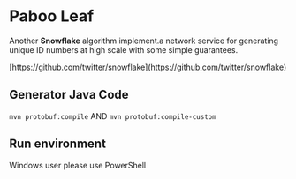 # Paboo Leaf

Another <b>Snowflake</b> algorithm implement.a network service for
generating unique ID numbers at high scale with some simple guarantees.

[https://github.com/twitter/snowflake](https://github.com/twitter/snowflake)

## Generator Java Code

`mvn protobuf:compile` AND `mvn protobuf:compile-custom`

## Run environment

Windows user please use PowerShell
